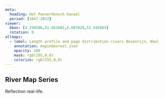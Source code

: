 ```yaml
---
meta:
  heading: Het Pannerdensch Kanaal
  period: [1647-2022]
viewer:
  bbox: [4.250506,51.663602,6.007828,52.845685]
  rotation: 0
allmaps:
  - label: Length profile and page distribution rivers Bovenrijn, Waal, Merwede, Noord, Dordsche Kil, Oude Maas, Spui, Nieuwe Maas. First Revision, series I, 1888. 900 x 600 mm. Scale 1:10,000. P. Caland. Geoplaza, VU Amsterdam. 
    annotation: mapindexreal.json
    opacity: 100
    mask: rgb(255,0,0)
    colorize: rgb(255,0,0)
---
```


## River Map Series

Reflection real-life.
